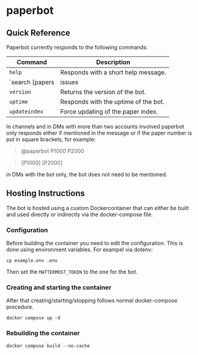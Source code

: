 # paperbot

## Quick Reference

Paperbot currently responds to the following commands:

| Command  | Description |
| ------------- | ------------- |
| `help`  | Responds with a short help message.  |
| `search [papers|issues|everything] <keywords...>`  |  Searches for papers, issues or both (the default) matching the given keywords. |
| `version` | Returns the version of the bot. |
| `uptime` | Responds with the uptime of the bot. |
| `updateindex` | Force updating of the paper index. |

In channels and in DMs with more than two accounts involved paperbot only responds either if mentioned in the message or if the paper number is put in square brackets, for example:
> @paperbot P1000 P2000

> [P1000] [P2000]

in DMs with the bot only, the bot does not need to be mentioned.

## Hosting Instructions

The bot is hosted using a custom Dockercontainer that can either be built and used directly or indirectly via the docker-compose file.

### Configuration

Before building the container you need to edit the configuration. This is done using environment variables. For exampel via dotenv:

```
cp example.env .env
```

Then set the `MATTERMOST_TOKEN` to the one for the bot.

### Creating and starting the container

After that creating/starting/stopping follows normal docker-compose procedure.

```
docker compose up -d
```

### Rebuilding the container

```
docker compose build --no-cache
```